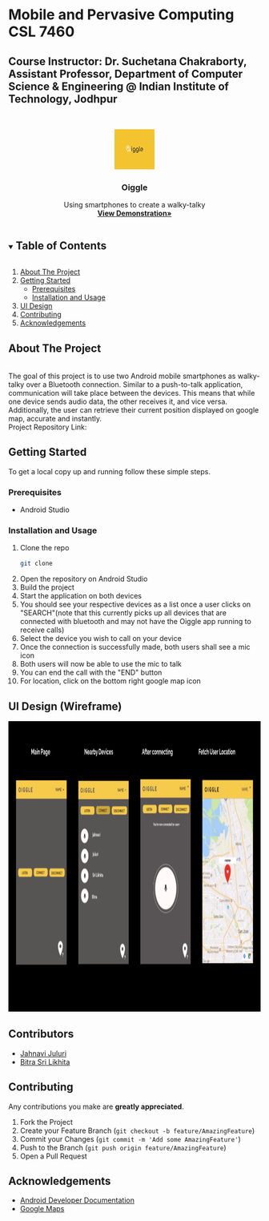 # Mobile and Pervasive Computing CSL 7460
## Course Instructor: Dr. Suchetana Chakraborty, Assistant Professor, Department of Computer Science & Engineering @ Indian Institute of Technology, Jodhpur

<!-- PROJECT LOGO -->
<br />
<p align="center">
  <a href="enter link">
    <img src="oiggle.png" alt="Logo" width="80" height="80">
  </a>

  <h3 align="center">Oiggle</h3>

  <p align="center">
   Using smartphones to create a walky-talky
    <br />
      <a href="https://drive.google.com/file/d/1UbbESTUDBIKSlKIdC-gknk45sCTJp2mC/view?usp=sharing"><strong>View Demonstration»</strong></a>
    <br />
  </p>
</p>



<!-- TABLE OF CONTENTS -->
<details open="open">
  <summary><h2 style="display: inline-block">Table of Contents</h2></summary>
  <ol>
    <li>
      <a href="#about-the-project">About The Project</a>
    </li>
    <li>
      <a href="#getting-started">Getting Started</a>
      <ul>
        <li><a href="#prerequisites">Prerequisites</a></li>
        <li><a href="#installation-and-usage">Installation and Usage</a></li>
      </ul>
    </li>
    <li><a href="#usage">UI Design</a></li>
    <li><a href="#contributing">Contributing</a></li>
    <li><a href="#acknowledgements">Acknowledgements</a></li>
  </ol>
</details>



<!-- ABOUT THE PROJECT -->
## About The Project
<br/>
The goal of this project is to use two Android mobile smartphones as walky-talky over a Bluetooth connection. Similar to a push-to-talk application, communication will take place between the devices. This means that while one device sends audio data, the other receives it, and vice versa. 
Additionally, the user can retrieve their current position displayed on google map, accurate and instantly. 
<br />
Project Repository Link: 
<br/>


<!-- GETTING STARTED -->
## Getting Started

To get a local copy up and running follow these simple steps.

### Prerequisites

* Android Studio

### Installation and Usage

1. Clone the repo
   ```sh
   git clone 
   ```
2. Open the repository on Android Studio
3. Build the project
4. Start the application on both devices
5. You should see your respective devices as a list once a user clicks on "SEARCH"(note that this currently picks up all devices that are connected with bluetooth and may not have the Oiggle app running to receive calls)
6. Select the device you wish to call on your device
7. Once the connection is successfully made, both users shall see a mic icon
8. Both users will now be able to use the mic to talk
9. You can end the call with the "END" button
10. For location, click on the bottom right google map icon



## UI Design (Wireframe)
<img src="UI Design Oiggle.png" alt="Logo" width="1000" height="580">



<!-- CONTRIBUTORS -->
## Contributors
* [Jahnavi Juluri](https://github.com/jahnavi1111)
* [Bitra Sri Likhita](https://github.com/likhita24)



<!-- CONTRIBUTING -->
## Contributing
Any contributions you make are **greatly appreciated**.

1. Fork the Project
2. Create your Feature Branch (`git checkout -b feature/AmazingFeature`)
3. Commit your Changes (`git commit -m 'Add some AmazingFeature'`)
4. Push to the Branch (`git push origin feature/AmazingFeature`)
5. Open a Pull Request



<!-- ACKNOWLEDGEMENTS -->
## Acknowledgements

* [Android Developer Documentation](https://developer.android.com/docs)
* [Google Maps](https://developers.google.com/maps/documentation/android-sdk/start)





<!-- MARKDOWN LINKS & IMAGES -->
<!-- https://www.markdownguide.org/basic-syntax/#reference-style-links -->
[contributors-shield]: https://img.shields.io/github/contributors/github_username/repo.svg?style=for-the-badge
[contributors-url]: https://github.com/github_username/repo/graphs/contributors
[forks-shield]: https://img.shields.io/github/forks/github_username/repo.svg?style=for-the-badge
[forks-url]: https://github.com/github_username/repo/network/members
[stars-shield]: https://img.shields.io/github/stars/github_username/repo.svg?style=for-the-badge
[stars-url]: https://github.com/github_username/repo/stargazers
[issues-shield]: https://img.shields.io/github/issues/github_username/repo.svg?style=for-the-badge
[issues-url]: https://github.com/github_username/repo/issues
[license-shield]: https://img.shields.io/github/license/github_username/repo.svg?style=for-the-badge
[license-url]: https://github.com/github_username/repo/blob/master/LICENSE.txt
[linkedin-shield]: https://img.shields.io/badge/-LinkedIn-black.svg?style=for-the-badge&logo=linkedin&colorB=555
[linkedin-url]: https://linkedin.com/in/github_username
